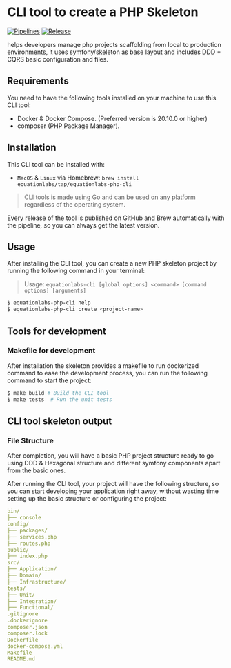 # CLI tool to create a PHP Skeleton

[![Pipelines](https://github.com/Equation-Labs-I-O/eqlabs-tools-php-skeleton-creator/actions/workflows/pull_request.yaml/badge.svg)](https://github.com/Equation-Labs-I-O/eqlabs-tools-php-skeleton-creator/actions/workflows/pull_request.yaml) [![Release](https://github.com/Equation-Labs-I-O/eqlabs-tools-php-skeleton-creator/actions/workflows/release.yaml/badge.svg)](https://github.com/Equation-Labs-I-O/eqlabs-tools-php-skeleton-creator/actions/workflows/release.yaml)

helps developers manage php projects scaffolding from local to production environments, it uses symfony/skeleton as base
layout and includes DDD + CQRS basic configuration and files.

## Requirements

You need to have the following tools installed on your machine to use this CLI tool:

- Docker & Docker Compose. (Preferred version is 20.10.0 or higher)
- composer (PHP Package Manager).

## Installation

This CLI tool can be installed with:

- `MacOS` & `Linux` via Homebrew: `brew install equationlabs/tap/equationlabs-php-cli`

> CLI tools is made using Go and can be used on any platform regardless of the operating system.

Every release of the tool is published on GitHub and Brew automatically with the pipeline, so you can always get the
latest version.

## Usage

After installing the CLI tool, you can create a new PHP skeleton project by running the following command in your
terminal:

> Usage: `equationlabs-cli [global options] <command> [command options] [arguments]`

```bash
$ equationlabs-php-cli help
$ equationlabs-php-cli create <project-name>
```

## Tools for development

### Makefile for development

After installation the skeleton provides a makefile to run dockerized command to ease the development process, you can
run the following command to start the project:

```bash
$ make build # Build the CLI tool
$ make tests  # Run the unit tests
```

## CLI tool skeleton output

### File Structure

After completion, you will have a basic PHP project structure ready to go using DDD & Hexagonal structure and different
symfony components apart from the basic ones.

After running the CLI tool, your project will have the following structure, so you can start developing your application
right away, without wasting time setting up the basic structure or configuring the project:

```yaml
bin/
├── console
config/
├── packages/
├── services.php
├── routes.php
public/
├── index.php
src/
├── Application/
├── Domain/
├── Infrastructure/
tests/
├── Unit/
├── Integration/
├── Functional/
.gitignore
.dockerignore
composer.json
composer.lock
Dockerfile
docker-compose.yml
Makefile
README.md
```
